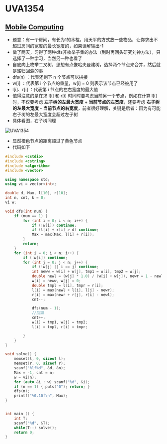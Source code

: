 # UVA1354


## [Mobile Computing](https://vjudge.net/problem/UVA-1354)

- 题意：有一个房间，有长为1的木棍，用天平的方式放一些物品，让你求出不超过房间的宽度的最长宽度的，如果误解输出-1
- 做了两天，习得了两种dfs非枚举子集的办法（到时再回头研究刘神方法），只选择了一种学习，当然另一种也看了
- 自底向上枚举二叉树，思想有点像哈夫曼建树，选择两个节点来合并，然后就是递归回溯的事
- dfs(n) ：代表还剩下 n 个节点可以拼接
- w[i] ：代表第 i 个节点的重量，w[i] = 0 则表示该节点已经被用了
- l[i]、r[i] ：代表第 i 节点的左右宽度的最大值
- 值得注意的是在求 l[i] 和 r[i] 时同时要考虑当前另一个节点，例如在计算 l[i] 时，不仅要考虑 **左子树的左最大宽度** + **当前节点的左宽度**，还要考虑 **右子树的左最大宽度** - **当前节点的右宽度**，前者很好理解，关键是后者：因为有可能右子树的左最大宽度会超过左子树
- 具体看图，右子树同理

![UVA1354](https://cdn.jsdelivr.net/gh/haofish/ImgHosting/haofishPICUVA1354.png)

- 显然橙色节点的距离超过了黄色节点
- 代码如下

```c++
#include <cstdio>
#include <cstring>
#include <algorithm>
#include <vector>

using namespace std;
using vi = vector<int>;

double d, Max, l[10], r[10];
int n, cnt, k = 0;
vi w;

void dfs(int num) {
    if (num == 1) {
        for (int i = 0; i < n; i++) {
            if (!w[i]) continue;
            if (l[i] + r[i] > d) continue;
            Max = max(Max, l[i] + r[i]);
        }
        return;
    }
    for (int i = 0; i < n; i++) {
        if (!w[i]) continue;
        for (int j = 0; j < n; j++) {
            if (!w[j] || i == j) continue;
            int neww = w[i] + w[j], tmp1 = w[i], tmp2 = w[j];
            double newl = (w[j] * 1.0) / (w[i] + w[j]), newr = 1 - newl;
            w[i] = neww, w[j] = 0;
            double tmpl = l[i], tmpr = r[i];
            l[i] = max(newl + l[i], l[j] - newr);
            r[i] = max(newr + r[j], r[i] - newl);
            cnt--;

            dfs(num - 1);
            //回溯
            cnt++;
            w[i] = tmp1, w[j] = tmp2;
            l[i] = tmpl, r[i] = tmpr;

        }
    }
}

void solve() {
    memset(l, 0, sizeof l);
    memset(r, 0, sizeof r);
    scanf("%lf%d", &d, &n);
    Max = -1, cnt = n;
    w = vi(n);
    for (auto &i : w) scanf("%d", &i);
    if (n == 1) { puts("0"); return; }
    dfs(n);
    printf("%0.10f\n", Max);
}


int main () {
    int T;
    scanf("%d", &T);
    while(T--) solve();
    return 0;
}
```

